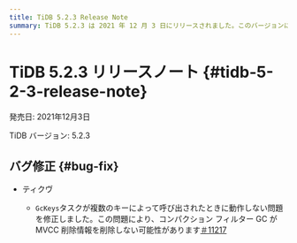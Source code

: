 ```yaml
---
title: TiDB 5.2.3 Release Note
summary: TiDB 5.2.3 は 2021 年 12 月 3 日にリリースされました。このバージョンには TiKV のバグ修正が含まれており、複数のキーによって呼び出されたときに GcKeys` タスクが機能せず、コンパクション フィルター GC で潜在的な問題が発生する問題に対処しています。(#11217)
---
```


# TiDB 5.2.3 リリースノート {#tidb-5-2-3-release-note}

発売日: 2021年12月3日

TiDB バージョン: 5.2.3

## バグ修正 {#bug-fix}

-   ティクヴ

    -   `GcKeys`タスクが複数のキーによって呼び出されたときに動作しない問題を修正しました。この問題により、コンパクション フィルター GC が MVCC 削除情報を削除しない可能性があります[＃11217](https://github.com/tikv/tikv/issues/11217)
